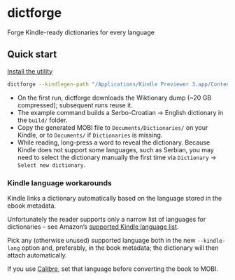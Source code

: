 # dictforge

Forge Kindle-ready dictionaries for every language

## Quick start

[Install the utility](installation.md)

```bash
dictforge --kindlegen-path "/Applications/Kindle Previewer 3.app/Contents/lib/fc/bin/kindlegen" sr en
```

- On the first run, dictforge downloads the Wiktionary dump (~20 GB compressed); subsequent runs reuse it.
- The example command builds a Serbo-Croatian → English dictionary in the `build/` folder.
- Copy the generated MOBI file to `Documents/Dictionaries/` on your Kindle, or to `Documents/` if `Dictionaries` is missing.
- While reading, long-press a word to reveal the dictionary. Because Kindle does not support some languages, such as Serbian,
  you may need to select the dictionary manually the first time via `Dictionary` → `Select new dictionary`.

### Kindle language workarounds

Kindle links a dictionary automatically based on the language stored in the ebook metadata.

Unfortunately the reader supports only a narrow list of languages for dictionaries – see Amazon’s
[supported Kindle language list](https://wiki.mobileread.com/wiki/Amazon_Kindle#Supported_languages).

Pick any (otherwise unused) supported language both in the new `--kindle-lang` option and, preferably, in the book metadata;
the dictionary will then attach automatically.

If you use [Calibre](https://calibre-ebook.com/), set that language before converting the book to MOBI.
